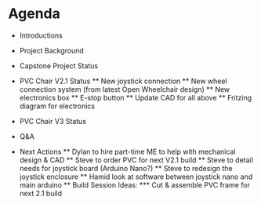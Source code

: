 # Agenda

* Introductions
* Project Background
* Capstone Project Status
* PVC Chair V2.1 Status
** New joystick connection
** New wheel connection system (from latest Open Wheelchair design)
** New electronics box
** E-stop button
** Update CAD for all above
** Fritzing diagram for electronics
* PVC Chair V3 Status
* Q&A

* Next Actions
** Dylan to hire part-time ME to help with mechanical design & CAD
** Steve to order PVC for next V2.1 build
** Steve to detail needs for joystick board (Arduino Nano?)
** Steve to redesign the joystick enclosure
** Hamid look at software between joystick nano and main arduino
** Build Session Ideas:
*** Cut & assemble PVC frame for next 2.1 build
